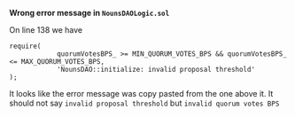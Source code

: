 **Wrong error message in `NounsDAOLogic.sol`**

On line 138 we have 

```
require(
            quorumVotesBPS_ >= MIN_QUORUM_VOTES_BPS && quorumVotesBPS_ <= MAX_QUORUM_VOTES_BPS,
            'NounsDAO::initialize: invalid proposal threshold'
);
```

It looks like the error message was copy pasted from the one above it. It should not say `invalid proposal threshold` but `invalid quorum votes BPS`